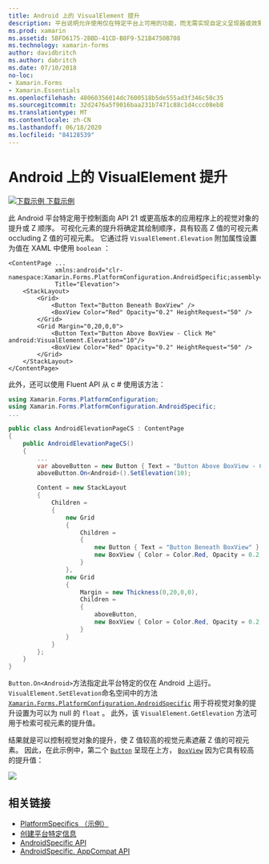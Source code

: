```yaml
---
title: Android 上的 VisualElement 提升
description: 平台说明允许使用仅在特定平台上可用的功能，而无需实现自定义呈现器或效果。 本文介绍如何使用 Android 平台特定的来控制 Visualelements> 对面向 API 21 或更高版本的应用程序的提升。
ms.prod: xamarin
ms.assetid: 5BFD6175-2BBD-41CD-B8F9-521B4750B708
ms.technology: xamarin-forms
author: davidbritch
ms.author: dabritch
ms.date: 07/10/2018
no-loc:
- Xamarin.Forms
- Xamarin.Essentials
ms.openlocfilehash: 48060356014dc7600518b5de555ad3f346c50c35
ms.sourcegitcommit: 32d2476a5f9016baa231b7471c88c1d4ccc08eb8
ms.translationtype: MT
ms.contentlocale: zh-CN
ms.lasthandoff: 06/18/2020
ms.locfileid: "84128539"
---
```

# <a name="visualelement-elevation-on-android"></a>Android 上的 VisualElement 提升

[![下载示例](~/media/shared/download.png) 下载示例](https://docs.microsoft.com/samples/xamarin/xamarin-forms-samples/userinterface-platformspecifics)

此 Android 平台特定用于控制面向 API 21 或更高版本的应用程序上的视觉对象的提升或 Z 顺序。 可视化元素的提升将确定其绘制顺序，具有较高 Z 值的可视元素 occluding Z 值的可视元素。 它通过将 `VisualElement.Elevation` 附加属性设置为值在 XAML 中使用 `boolean` ：

```xaml
<ContentPage ...
             xmlns:android="clr-namespace:Xamarin.Forms.PlatformConfiguration.AndroidSpecific;assembly=Xamarin.Forms.Core"
             Title="Elevation">
    <StackLayout>
        <Grid>
            <Button Text="Button Beneath BoxView" />
            <BoxView Color="Red" Opacity="0.2" HeightRequest="50" />
        </Grid>        
        <Grid Margin="0,20,0,0">
            <Button Text="Button Above BoxView - Click Me" android:VisualElement.Elevation="10"/>
            <BoxView Color="Red" Opacity="0.2" HeightRequest="50" />
        </Grid>
    </StackLayout>
</ContentPage>
```

此外，还可以使用 Fluent API 从 c # 使用该方法：

```csharp
using Xamarin.Forms.PlatformConfiguration;
using Xamarin.Forms.PlatformConfiguration.AndroidSpecific;
...

public class AndroidElevationPageCS : ContentPage
{
    public AndroidElevationPageCS()
    {
        ...
        var aboveButton = new Button { Text = "Button Above BoxView - Click Me" };
        aboveButton.On<Android>().SetElevation(10);

        Content = new StackLayout
        {
            Children =
            {
                new Grid
                {
                    Children =
                    {
                        new Button { Text = "Button Beneath BoxView" },
                        new BoxView { Color = Color.Red, Opacity = 0.2, HeightRequest = 50 }
                    }
                },
                new Grid
                {
                    Margin = new Thickness(0,20,0,0),
                    Children =
                    {
                        aboveButton,
                        new BoxView { Color = Color.Red, Opacity = 0.2, HeightRequest = 50 }
                    }
                }
            }
        };
    }
}
```

`Button.On<Android>`方法指定此平台特定的仅在 Android 上运行。 `VisualElement.SetElevation`命名空间中的方法 [`Xamarin.Forms.PlatformConfiguration.AndroidSpecific`](xref:Xamarin.Forms.PlatformConfiguration.AndroidSpecific) 用于将视觉对象的提升设置为可以为 null 的 `float` 。 此外，该 `VisualElement.GetElevation` 方法可用于检索可视元素的提升值。

结果就是可以控制视觉对象的提升，使 Z 值较高的视觉元素遮蔽 Z 值的可视元素。 因此，在此示例中，第二个 [`Button`](xref:Xamarin.Forms.Button) 呈现在上方， [`BoxView`](xref:Xamarin.Forms.BoxView) 因为它具有较高的提升值：

![](visualelement-elevation-images/elevation.png)

## <a name="related-links"></a>相关链接

- [PlatformSpecifics （示例）](https://docs.microsoft.com/samples/xamarin/xamarin-forms-samples/userinterface-platformspecifics)
- [创建平台特定信息](~/xamarin-forms/platform/platform-specifics/index.md#creating-platform-specifics)
- [AndroidSpecific API](xref:Xamarin.Forms.PlatformConfiguration.AndroidSpecific)
- [AndroidSpecific. AppCompat API](xref:Xamarin.Forms.PlatformConfiguration.AndroidSpecific.AppCompat)
